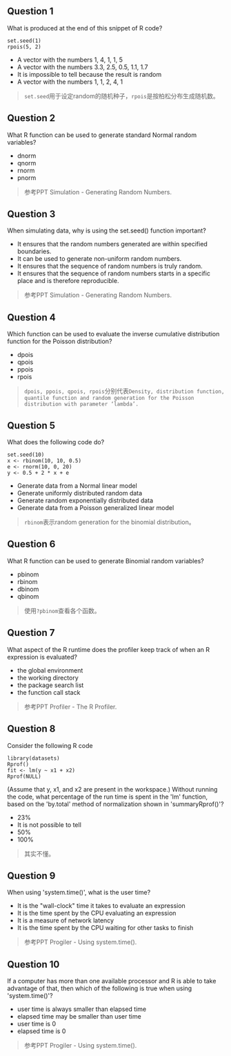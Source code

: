 ## Question 1

What is produced at the end of this snippet of R code?

	set.seed(1)
	rpois(5, 2)

+ A vector with the numbers 1, 4, 1, 1, 5
+ A vector with the numbers 3.3, 2.5, 0.5, 1.1, 1.7
+ It is impossible to tell because the result is random
+ A vector with the numbers 1, 1, 2, 4, 1

> `set.seed`用于设定random的随机种子，`rpois`是按柏松分布生成随机数。

## Question 2

What R function can be used to generate standard Normal random variables?

+ dnorm
+ qnorm
+ rnorm
+ pnorm

> 参考PPT Simulation - Generating Random Numbers.

## Question 3

When simulating data, why is using the set.seed() function important?

+ It ensures that the random numbers generated are within specified boundaries.
+ It can be used to generate non-uniform random numbers.
+ It ensures that the sequence of random numbers is truly random.
+ It ensures that the sequence of random numbers starts in a specific place and is therefore reproducible.

> 参考PPT Simulation - Generating Random Numbers.

## Question 4

Which function can be used to evaluate the inverse cumulative distribution function for the Poisson distribution?

+ dpois
+ qpois
+ ppois
+ rpois

> `dpois, ppois, qpois, rpois`分别代表`Density, distribution function, quantile function and random generation for the Poisson distribution with parameter ‘lambda’.`

## Question 5

What does the following code do?

	set.seed(10)
	x <- rbinom(10, 10, 0.5)
	e <- rnorm(10, 0, 20)
	y <- 0.5 + 2 * x + e

+ Generate data from a Normal linear model
+ Generate uniformly distributed random data
+ Generate random exponentially distributed data
+ Generate data from a Poisson generalized linear model

> `rbinom`表示random generation for the binomial distribution。

## Question 6

What R function can be used to generate Binomial random variables?

+ pbinom
+ rbinom
+ dbinom
+ qbinom

> 使用`?pbinom`查看各个函数。

## Question 7

What aspect of the R runtime does the profiler keep track of when an R expression is evaluated?

+ the global environment
+ the working directory
+ the package search list
+ the function call stack

> 参考PPT Profiler - The R Profiler. 

## Question 8

Consider the following R code

	library(datasets)
	Rprof()
	fit <- lm(y ~ x1 + x2)
	Rprof(NULL)

(Assume that y, x1, and x2 are present in the workspace.) Without running the code, what percentage of the run time is spent in the 'lm' function, based on the 'by.total' method of normalization shown in 'summaryRprof()'?

+ 23%
+ It is not possible to tell
+ 50%
+ 100%

> 其实不懂。

## Question 9

When using 'system.time()', what is the user time?

+ It is the "wall-clock" time it takes to evaluate an expression
+ It is the time spent by the CPU evaluating an expression
+ It is a measure of network latency
+ It is the time spent by the CPU waiting for other tasks to finish

> 参考PPT Progiler - Using system.time(). 

## Question 10

If a computer has more than one available processor and R is able to take advantage of that, then which of the following is true when using 'system.time()'?

+ user time is always smaller than elapsed time
+ elapsed time may be smaller than user time
+ user time is 0
+ elapsed time is 0

> 参考PPT Progiler - Using system.time(). 



